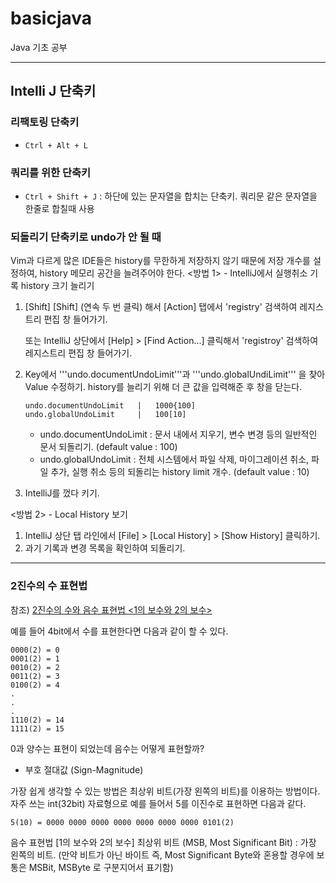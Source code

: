 # basicjava
Java 기초 공부

*************
## Intelli J 단축키
### 리팩토링 단축키
* ```Ctrl + Alt + L``` 
### 쿼리를 위한 단축키
* ```Ctrl + Shift + J``` : 하단에 있는 문자열을 합치는 단축키. 쿼리문 같은 문자열을 한줄로 합칠때 사용


### 되돌리기 단축키로 undo가 안 될 때
 Vim과 다르게 많은 IDE들은 history를 무한하게 저장하지 않기 때문에 저장 개수를 설정하여, history 메모리 공간을 늘려주어야 한다.
<방법 1> - IntelliJ에서 실행취소 기록 history 크기 늘리기
1. [Shift] [Shift] (연속 두 번 클릭) 해서 [Action] 탭에서 'registry' 검색하여 레지스트리 편집 창 들어가기.
   
   또는 
   IntelliJ 상단에서 [Help] > [Find Action...] 클릭해서 'registroy' 검색하여 레지스트리 편집 창 들어가기.
   
2. Key에서 '''undo.documentUndoLimit'''과 '''undo.globalUndiLimit''' 을 찾아 Value 수정하기.
   history를 늘리기 위해 더 큰 값을 입력해준 후 창을 닫는다.
   ```
   undo.documentUndoLimit   |   1000{100]
   undo.globalUndoLimit     |   100[10]
   ```
   * undo.documentUndoLimit : 문서 내에서 지우기, 변수 변경 등의 일반적인 문서 되돌리기. (default value : 100)
   * undo.globalUndoLimit : 전체 시스템에서 파일 삭제, 마이그레이션 취소, 파일 추가, 실행 취소 등의 되돌리는 history limit 개수. (default value : 10)
3. IntelliJ를 껐다 키기.

<방법 2> - Local History 보기
1. IntelliJ 상단 탭 라인에서 [File] > [Local History] > [Show History] 클릭하기.
2. 과기 기록과 변경 목록을 확인하여 되돌리기.
*****************************************************
### 2진수의 수 표현법 
참조) [2진수의 수와 음수 표현법 <1의 보수와 2의 보수>](https://st-lab.tistory.com/189)

 예를 들어 4bit에서 수를 표현한다면 다음과 같이 할 수 있다.

```
0000(2) = 0
0001(2) = 1
0010(2) = 2
0011(2) = 3
0100(2) = 4
.
.
.
1110(2) = 14
1111(2) = 15
```
0과 양수는 표현이 되었는데 음수는 어떻게 표현할까?


* 부호 절대값 (Sign-Magnitude)

가장 쉽게 생각할 수 있는 방법은 최상위 비트(가장 왼쪽의 비트)를 이용하는 방법이다.
자주 쓰는 int(32bit) 자료형으로 예를 들어서 5를 이진수로 표현하면 다음과 같다.

```5(10) = 0000 0000 0000 0000 0000 0000 0000 0101(2)```

음수 표현법 [1의 보수와 2의 보수]
최상위 비트 (MSB, Most Significant Bit) : 가장 왼쪽의 비트.
(만약 비트가 아닌 바이트 즉, Most Significant Byte와 혼용할 경우에 보통은 MSBit, MSByte 로 구분지어서 표기함)
